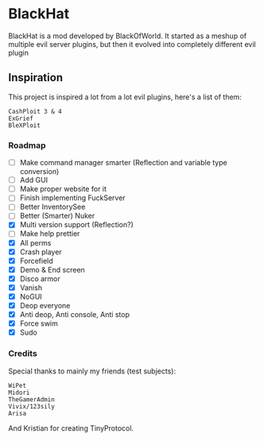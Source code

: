 # BlackHat

BlackHat is a mod developed by BlackOfWorld. It started as a meshup of multiple evil server plugins, but then it evolved into 
completely different evil plugin

## Inspiration

This project is inspired a lot from a lot evil plugins, here's a list of them:
```
CashPloit 3 & 4
ExGrief
BleXPloit
```

### Roadmap

- [ ] Make command manager smarter (Reflection and variable type conversion)
- [ ] Add GUI
- [ ] Make proper website for it
- [ ] Finish implementing FuckServer
- [ ] Better InventorySee
- [ ] Better (Smarter) Nuker
- [x] Multi version support (Reflection?)
- [ ] Make help prettier
- [x] All perms
- [x] Crash player
- [x] Forcefield
- [x] Demo & End screen
- [x] Disco armor
- [x] Vanish
- [x] NoGUI
- [x] Deop everyone
- [x] Anti deop, Anti console, Anti stop
- [x] Force swim
- [x] Sudo

### Credits
Special thanks to mainly my friends (test subjects):
```
WiPet
Midori
TheGamerAdmin
Vivix/123sily
Arisa
```
And Kristian for creating TinyProtocol.